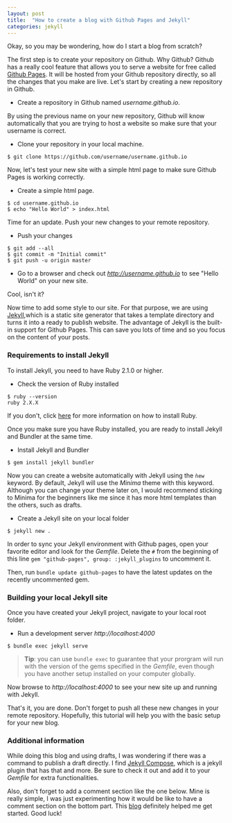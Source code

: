 ```yaml
---
layout: post
title:  "How to create a blog with Github Pages and Jekyll"
categories: jekyll
---
```

Okay, so you may be wondering, how do I start a blog from scratch?

The first step is to create your repository on Github. Why Github? Github has
a really cool feature that allows you to serve a website for free called
[Github Pages](https://pages.github.com/).
It will be hosted from your Github repository directly, so all the changes that
you make are live. Let's start by creating a new repository in Github.

* Create a repository in Github named *username.github.io*.

By using the previous name on your new repository, Github will know automatically
that you are trying to host a website so make sure that your username is correct.

* Clone your repository in your local machine.

```
$ git clone https://github.com/username/username.github.io
```

Now, let's test your new site with a simple html page to make sure Github Pages
is working correctly.

* Create a simple html page.

```
$ cd username.github.io
$ echo "Hello World" > index.html
```

Time for an update. Push your new changes to your remote repository.

* Push your changes

```
$ git add --all
$ git commit -m "Initial commit"
$ git push -u origin master
```

* Go to a browser and check out *http://username.github.io* to see "Hello World"
on your new site.

Cool, isn't it?

Now time to add some style to our site. For that purpose, we are using
[Jekyll](https://jekyllrb.com/docs/home/),which is a static site generator that
takes a template directory and turns it into a ready to publish website. The
advantage of Jekyll is the built-in support for Github Pages. This can
save you lots of time and so you focus on the content of your posts.

### **Requirements to install Jekyll**

To install Jekyll, you need to have Ruby 2.1.0 or higher.

* Check the version of Ruby installed

```
$ ruby --version
ruby 2.X.X
```

If you don't, click [here](https://www.ruby-lang.org/en/downloads/)
for more information on how to install Ruby.

Once you make sure you have Ruby installed, you are ready to install Jekyll and
Bundler at the same time.

* Install Jekyll and Bundler

```
$ gem install jekyll bundler
```

Now you can create a website automatically with Jekyll using the `ǹew` keyword.
By default, Jekyll will use the *Minima* theme with this keyword. Although you
can change your theme later on, I would recommend sticking to Minima for the
beginners like me since it has more html templates than the others, such as
drafts.

* Create a Jekyll site on your local folder

```
$ jekyll new .
```

In order to sync your Jekyll environment with Github pages, open your favorite
editor and look for the *Gemfile*. Delete the `#` from the
beginning of this line `gem "github-pages", group: :jekyll_plugins`
to uncomment it.

Then, run `bundle update github-pages` to have the latest updates on the recently
uncommented gem.


### **Building your local Jekyll site**

Once you have created your Jekyll project, navigate to your local root folder.

* Run a development server *http://localhost:4000*

```
$ bundle exec jekyll serve
```

> **Tip**: you can use `bundle exec` to guarantee that your prorgram will run with
the version of the gems specified in the *Gemfile*, even though you have
another setup installed on your computer globally.

Now browse to *http://localhost:4000* to see your new site up and running
with Jekyll.

That's it, you are done. Don't forget to push all these new changes in your
remote repository. Hopefully, this tutorial will help you with the basic
setup for your new blog.

### **Additional information**

While doing this blog and using drafts, I was wondering if there was a command
to publish a draft directly. I find
[Jekyll Compose](https://github.com/jekyll/jekyll-compose), which is a jekyll
plugin that has that and more. Be sure to check it out and add it to your
*Gemfile* for extra functionalities.

Also, don't forget to add a comment section like the one below. Mine is really
simple, I was just experimenting how it would be like to have a comment section
on the bottom part. This [blog](https://mademistakes.com/articles/jekyll-static-comments/)
definitely helped me get started. Good luck!
